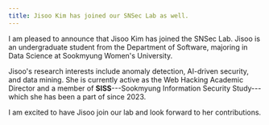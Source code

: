 ```yaml
---
title: Jisoo Kim has joined our SNSec Lab as well.
---
```



I am pleased to announce that Jisoo Kim has joined the SNSec Lab. Jisoo is an undergraduate student from the Department of Software, majoring in Data Science at Sookmyung Women's University.

<!--more-->

Jisoo's research interests include anomaly detection, AI-driven security, and data mining. She is currently active as the Web Hacking Academic Director and a member of **SISS**---Sookmyung Information Security Study---which she has been a part of since 2023.

I am excited to have Jisoo join our lab and look forward to her contributions.
